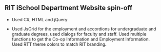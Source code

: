 ## RIT iSchool Department Website spin-off

- Used C#, HTML and jQuery

- Used JsGrid for the employment and accordions for undergraduate and graduate degrees, used dialogs for faculty and staff.
Used multiple functions to get the Co-op Information and Employment Information. Used RTT theme colors to match RIT branding.
